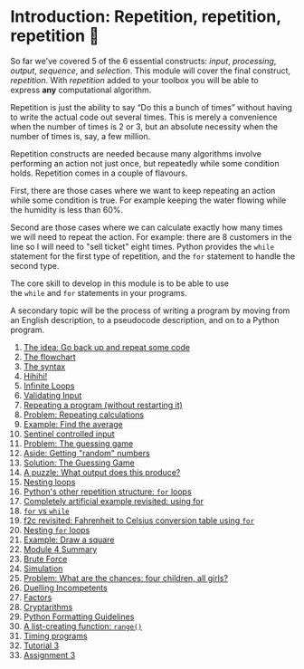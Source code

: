 # Introduction: Repetition, repetition, repetition 🔁

So far we've covered 5 of the 6 essential
constructs: _input_, _processing_, _output_, _sequence_,
and _selection_. This module will cover the final
construct, _repetition_. With _repetition_ added to your toolbox you will
be able to express **any** computational algorithm.

Repetition is just the ability to say “Do this a bunch of times” without having to write the actual code out several times. This is merely a convenience when the number of times is 2 or 3, but an absolute necessity when the number of times is, say, a few million.

Repetition
constructs are needed because many algorithms involve performing an
action not just once, but repeatedly while some condition holds. Repetition comes in a couple of flavours.

First, there are those cases where we want to keep repeating an action while some condition is true. For example keeping the water flowing while the humidity is less than 60%.

Second are those cases where we can calculate exactly how many times we will need to repeat the action. For example: there are 8 customers in the line so I will need to "sell ticket" eight times.  Python provides the `while` statement for the first type of repetition, and the `for` statement to handle the second type.

The core skill to develop in this module is to be able to use
the `while` and `for` statements in your programs.

A secondary topic will be the process of writing a program by moving
from an English description, to a pseudocode description, and on to a
Python program.

1. [The idea: Go back up and repeat some
    code](01_The_idea_go_back_up_and_repeat_some_code.md)
1. [The flowchart](02_The_flowchart.md)
1. [The syntax](03_The_syntax.md)
1. [Hihihi!](04_Hihihi.md)
1. [Infinite Loops](05_Infinite_loops.md)
1. [Validating Input](06_Validating_input.md)
1. [Repeating a program (without restarting
    it)](07_Repeating_a_program_without_restarting_it.md)
1. [Problem: Repeating calculations](08_Problem_repeating_calculations.md)
1. [Example: Find the
    average](09_Example_Find_the_average.md)
1. [Sentinel controlled
    input](10_Sentinel_controlled_input.md)
1. [Problem: The guessing
    game](11_Problem_The_guessing_game.md)
1. [Aside: Getting "random"
    numbers](12_Aside_Getting_random_numbers.md)
1. [Solution: The Guessing
    Game](13_Solution_The_guessing_game.md)
1. [A puzzle: What output does this
    produce?](14_A_puzzle_What_output_does_this_produce.md)
1. [Nesting loops](15_Nesting_loops.md)
1. [Python's other repetition
    structure: `for` loops](16_Pythons_other_repetition_structure_for_loops.md)
1. [Completely artificial example revisited: using
    for](17_Completely_artificial_example_revisited_using_for.md)
1. [`for` vs `while`](18_For_vs_while.md)
1. [f2c revisited: Fahrenheit to Celsius conversion table
    using `for`](19_F2c_revisited_Fahrenheit_to_celsius_conversion_table_using_for.md)
1. [Nesting `for` loops](20_Nesting_for_loops.md)
1. [Example: Draw a
    square](21_Example_Draw_a_square.md)
1. [Module 4 Summary](22_Module_4_summary.md)
1. [Brute Force](23_Brute_force.md)
1. [Simulation](24_Simulation.md)
1. [Problem: What are the chances: four children, all
    girls?](25_Problem_What_are_the_chances_four_children_all_girls.md)
1. [Duelling
    Incompetents](26_Duelling_incompetents.md)
1. [Factors](26_Factors.md)
1. [Cryptarithms](27_Cryptarithms.md)
1. [Python Formatting
    Guidelines](28_Python_formatting_guidelines.md)
1. [A list-creating
    function: `range()`](29_A_list_creating_function_range.md)
1. [Timing programs](30_Timing_programs.md)
1. [Tutorial 3](70_Exercise_Sheet_3.md)
1. [Assignment 3](90_Assignment_3.md)